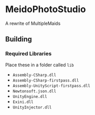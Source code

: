 # MeidoPhotoStudio

A rewrite of MultipleMaids

## Building

### Required Libraries

Place these in a folder called `lib`

* `Assembly-CSharp.dll`
* `Assembly-CSharp-firstpass.dll`
* `Assembly-UnityScript-firstpass.dll`
* `Newtonsoft.json.dll`
* `UnityEngine.dll`
* `Exini.dll`
* `UnityInjector.dll`

